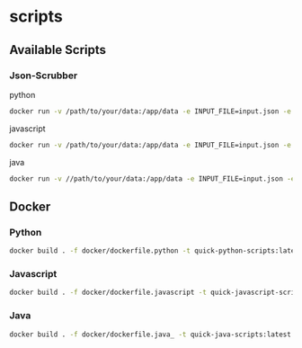 # scripts

## Available Scripts

### Json-Scrubber

python

```bash
docker run -v /path/to/your/data:/app/data -e INPUT_FILE=input.json -e OUTPUT_FILE=output.json -e KEEP_IF_MATCHED=keep_this,another_name -it quick-python-scripts python /app/python-scripts/json-scrubber.py
```

javascript

```bash
docker run -v /path/to/your/data:/app/data -e INPUT_FILE=input.json -e OUTPUT_FILE=output.json -e KEEP_IF_MATCHED=keep_this,another_name -it quick-javascript-scripts node /app/javascript-scripts/json-scrubber.py
```

java

```bash
docker run -v //path/to/your/data:/app/data -e INPUT_FILE=input.json -e OUTPUT_FILE=output.json -e KEEP_IF_MATCHED=keep_this,another_name -it quick-java-scripts java -cp /app/java-scripts/out JsonScrubber
```

## Docker

### Python

```bash
docker build . -f docker/dockerfile.python -t quick-python-scripts:latest
```

### Javascript

```bash
docker build . -f docker/dockerfile.javascript -t quick-javascript-scripts:latest
```

### Java

```bash
docker build . -f docker/dockerfile.java_ -t quick-java-scripts:latest
```
